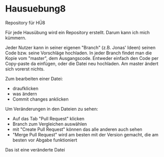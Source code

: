 # Hausuebung8
Repository für HÜ8

Für jede Hausübung wird ein Repository erstellt. Darum kann ich mich kümmern.

Jeder Nutzer kann in seiner eigenen "Branch" (z.B. Jonas' Ideen) seinen Code bzw. seine Vorschläge hochladen. In jeder Branch findet man die Kopie vom "master", dem Ausgangscode. Entweder einfach den Code per Copy-paste da einfügen, oder die Datei neu hochladen. Am master ändert sich vorerst nichts.

Zum bearbeiten einer Datei:
 - draufklicken
 - was ändern
 - Commit changes anklicken

 Um Veränderungen in den Dateien zu sehen:
  - Auf das Tab "Pull Request" klicken
  - Branch zum Vergleichen auswählen
  - mit "Create Pull Request" können das alle anderen auch sehen
  - "Merge Pull Request" wird am besten mit der Version gemacht, die am besten vor Abgabe funktioniert

Das ist eine veränderte Datei
